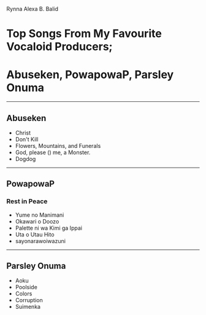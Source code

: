Rynna Alexa B. Balid
# **Top Songs From My Favourite Vocaloid Producers;**
# **Abuseken, PowapowaP, Parsley Onuma**
---
## Abuseken
- Christ
- Don't Kill
- Flowers, Mountains, and Funerals
- God, please () me, a Monster.
- Dogdog
---
## PowapowaP
### Rest in Peace
- Yume no Manimani
- Okawari o Doozo
- Palette ni wa Kimi ga Ippai
- Uta o Utau Hito
- sayonarawoiwazuni
---
## Parsley Onuma
- Aoku
- Poolside
- Colors
- Corruption
- Suimenka
